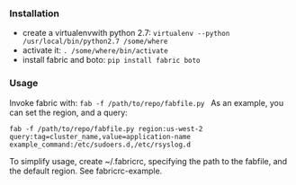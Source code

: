 ### Installation ###

* create a virtualenvwith python 2.7: ```virtualenv --python /usr/local/bin/python2.7 /some/where```
* activate it: ```. /some/where/bin/activate```
* install fabric and boto: ```pip install fabric boto```

### Usage ###

Invoke fabric with: ```fab -f /path/to/repo/fabfile.py ```
As an example, you can set the region, and a query:

```
fab -f /path/to/repo/fabfile.py region:us-west-2 query:tag=cluster_name,value=application-name example_command:/etc/sudoers.d,/etc/rsyslog.d
```

To simplify usage, create ~/.fabricrc, specifying the path to the fabfile, and the default region. See fabricrc-example.
